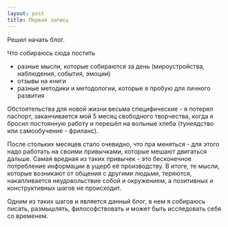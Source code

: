 ```yaml
---
layout: post
title: Первая запись
---
```


Решил начать блог. 

Что собираюсь сюда постить

- разные мысли, которые собираются за день (мироустройства, наблюдения, события, эмоции)
- отзывы на книги
- разные методики и методологии, которые я пробую для личного развития 

Обстоятельства для новой жизни весьма специфические - я потерял паспорт, заканчивается мой 5 месяц свободного творчества, когда я бросил постоянную работу и перешёл на вольные хлеба (тунеядство или самообучение - фриланс).

После стольких месяцев стало очевидно, что пра меняться - для этого надо работать на своими привычками, которые мешают двигаться дальше. Самая вредная из таких привычек - это бесконечное потребление информации в ущерб её производству. В итоге, те мысли, которые возникают от общения с другими людьми, теряются, накапливается неудовольствие собой и окружением, а позитивных и конструктивных шагов не происходит.

Одним из таких шагов и является данный блог, в нем я собираюсь писать, размышлять, философствовать и может быть исследовать себя со временем.
